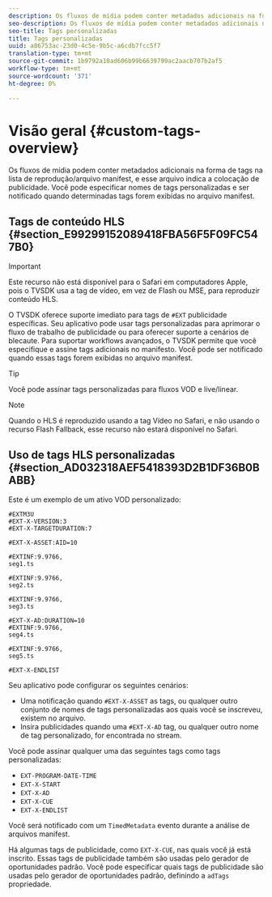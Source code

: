 ```yaml
---
description: Os fluxos de mídia podem conter metadados adicionais na forma de tags na lista de reprodução/arquivo manifest, e esse arquivo indica a colocação de publicidade. Você pode especificar nomes de tags personalizadas e ser notificado quando determinadas tags forem exibidas no arquivo manifest.
seo-description: Os fluxos de mídia podem conter metadados adicionais na forma de tags na lista de reprodução/arquivo manifest, e esse arquivo indica a colocação de publicidade. Você pode especificar nomes de tags personalizadas e ser notificado quando determinadas tags forem exibidas no arquivo manifest.
seo-title: Tags personalizadas
title: Tags personalizadas
uuid: a86753ac-23d0-4c5e-9b5c-a6cdb7fcc5f7
translation-type: tm+mt
source-git-commit: 1b9792a10ad606b99b6639799ac2aacb707b2af5
workflow-type: tm+mt
source-wordcount: '371'
ht-degree: 0%

---
```



# Visão geral {#custom-tags-overview}

Os fluxos de mídia podem conter metadados adicionais na forma de tags na lista de reprodução/arquivo manifest, e esse arquivo indica a colocação de publicidade. Você pode especificar nomes de tags personalizadas e ser notificado quando determinadas tags forem exibidas no arquivo manifest.

## Tags de conteúdo HLS {#section_E99299152089418FBA56F5F09FC547B0}

>[!IMPORTANT]
>
>Este recurso não está disponível para o Safari em computadores Apple, pois o TVSDK usa a tag de vídeo, em vez de Flash ou MSE, para reproduzir conteúdo HLS.

O TVSDK oferece suporte imediato para tags de `#EXT` publicidade específicas. Seu aplicativo pode usar tags personalizadas para aprimorar o fluxo de trabalho de publicidade ou para oferecer suporte a cenários de blecaute. Para suportar workflows avançados, o TVSDK permite que você especifique e assine tags adicionais no manifesto. Você pode ser notificado quando essas tags forem exibidas no arquivo manifest.

>[!TIP]
>
>Você pode assinar tags personalizadas para fluxos VOD e live/linear.

>[!NOTE]
>
>Quando o HLS é reproduzido usando a tag Vídeo no Safari, e não usando o recurso Flash Fallback, esse recurso não estará disponível no Safari.

## Uso de tags HLS personalizadas {#section_AD032318AEF5418393D2B1DF36B0BABB}

Este é um exemplo de um ativo VOD personalizado:

```
#EXTM3U
#EXT-X-VERSION:3
#EXT-X-TARGETDURATION:7
 
#EXT-X-ASSET:AID=10
 
#EXTINF:9.9766,
seg1.ts
 
#EXTINF:9.9766,
seg2.ts
 
#EXTINF:9.9766,
seg3.ts
 
#EXT-X-AD:DURATION=10
#EXTINF:9.9766,
seg4.ts
 
#EXTINF:9.9766,
seg5.ts
 
#EXT-X-ENDLIST
```

Seu aplicativo pode configurar os seguintes cenários:

* Uma notificação quando `#EXT-X-ASSET` as tags, ou qualquer outro conjunto de nomes de tags personalizadas aos quais você se inscreveu, existem no arquivo.
* Insira publicidades quando uma `#EXT-X-AD` tag, ou qualquer outro nome de tag personalizado, for encontrada no stream.

Você pode assinar qualquer uma das seguintes tags como tags personalizadas:

* `EXT-PROGRAM-DATE-TIME`
* `EXT-X-START`
* `EXT-X-AD`
* `EXT-X-CUE`
* `EXT-X-ENDLIST`

Você será notificado com um `TimedMetadata` evento durante a análise de arquivos manifest.

Há algumas tags de publicidade, como `EXT-X-CUE`, nas quais você já está inscrito. Essas tags de publicidade também são usadas pelo gerador de oportunidades padrão. Você pode especificar quais tags de publicidade são usadas pelo gerador de oportunidades padrão, definindo a `adTags` propriedade.
